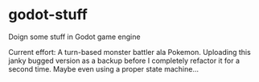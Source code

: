 # godot-stuff
Doign some stuff in Godot game engine

Current effort: A turn-based monster battler ala Pokemon. Uploading this janky bugged version as a backup before I completely refactor it for a second time. Maybe even using a proper state machine...
